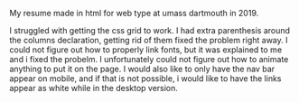 My resume made in html for web type at umass dartmouth in 2019.

I struggled with getting the css grid to work. I had extra parenthesis around the columns declaration, getting rid of them fixed the problem right away. I could not figure out how to properly link fonts, but it was explained to me and i fixed the probelm. I unfortunately could not figure out how to animate anything to put it on the page. I would also like to only have the nav bar appear on mobile, and if that is not possible, i would like to have the links appear as white while in the desktop version.
